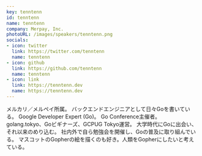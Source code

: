 ```yaml
---
key: tenntenn
id: tenntenn
name: tenntenn
company: Merpay, Inc.
photoURL: /images/speakers/tenntenn.png
socials:
- icon: twitter
  link: https://twitter.com/tenntenn
  name: tenntenn
- icon: github
  link: https://github.com/tenntenn
  name: tenntenn
- icon: link
  link: https://tenntenn.dev
  name: https://tenntenn.dev
---
```

メルカリ／メルペイ所属。 バックエンドエンジニアとして日々Goを書いている。 Google Developer Expert (Go)。 Go Conference主催者。golang.tokyo、Goビギナーズ、GCPUG Tokyo運営。 大学時代にGoに出会い、それ以来のめり込む。 社内外で自ら勉強会を開催し、Goの普及に取り組んでいる。 マスコットのGopherの絵を描くのも好き。人類をGopherにしたいと考えている。